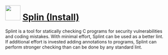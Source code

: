 ﻿# <img src="https://cdn.jsdelivr.net/gh/chtof/chocolatey-packages/manual/splint.install/splint.png" width="48" height="48"/> [Splin (Install)](https://chocolatey.org/packages/splint)

Splint is a tool for statically checking C programs for security vulnerabilities and coding mistakes. With minimal effort, Splint can be used as a better lint. If additional effort is invested adding annotations to programs, Splint can perform stronger checking than can be done by any standard lint.